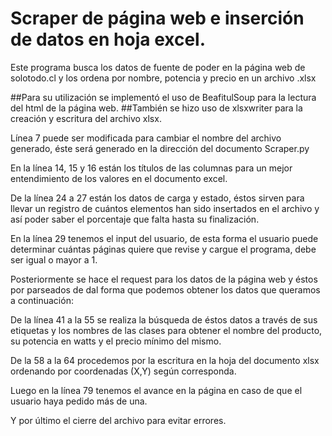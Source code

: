 # Scraper de página web e inserción de datos en hoja excel.

Este programa busca los datos de fuente de poder en la página web de solotodo.cl y los ordena por nombre, potencia y precio en un archivo .xlsx

##Para su utilización se implementó el uso de BeafitulSoup para la lectura del html de la página web.
##También se hizo uso de xlsxwriter para la creación y escritura del archivo xlsx.

Línea 7 puede ser modificada para cambiar el nombre del archivo generado, éste será generado en la dirección del documento Scraper.py

En la línea 14, 15 y 16 están los títulos de las columnas para un mejor entendimiento de los valores en el documento excel.

De la línea 24 a 27 están los datos de carga y estado, éstos sirven para llevar un registro de cuántos elementos han sido insertados en el archivo y así poder saber el porcentaje que falta hasta su finalización.

En la línea 29 tenemos el input del usuario, de esta forma el usuario puede determinar cuántas páginas quiere que revise y cargue el programa, debe ser igual o mayor a 1.


Posteriormente se hace el request para los datos de la página web y éstos por parseados de dal forma que podemos obtener los datos que queramos a continuación:

De la línea 41 a la 55 se realiza la búsqueda de éstos datos a través de sus etiquetas y los nombres de las clases para obtener el nombre del producto, su potencia en watts y el precio mínimo del mismo.

De la 58 a la 64 procedemos por la escritura en la hoja del documento xlsx ordenando por coordenadas (X,Y) según corresponda.

Luego en la línea 79 tenemos el avance en la página en caso de que el usuario haya pedido más de una.

Y por último el cierre del archivo para evitar errores.
